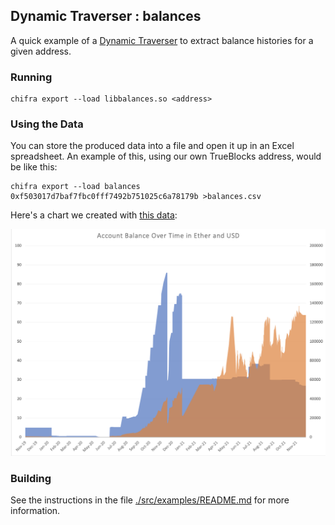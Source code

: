 ## Dynamic Traverser : balances

A quick example of a [Dynamic Traverser](https://docs.trueblocks.io/blog/dynamic-traversers-for-trueblocks/) to extract balance histories for a given address.

### Running

```[shell]
chifra export --load libbalances.so <address>
```

### Using the Data

You can store the produced data into a file and open it up in an Excel spreadsheet. An example of this, using our own TrueBlocks address,
would be like this:

```
chifra export --load balances 0xf503017d7baf7fbc0fff7492b751025c6a78179b >balances.csv
```

Here's a chart we created with [this data](./data.tar.gz):

![Chart](./img/balances.png)


### Building

See the instructions in the file [./src/examples/README.md](../../README.md) for more information.
